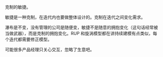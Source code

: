 克制的敏捷。

敏捷是一种克制，在迭代内也要做整体设计的。克制在迭代之间变化需求。

瀑布是不变，没有管理的公司是随便变，敏捷不是随意的拥抱变化（这句话经常被当做武器），而是克制的拥抱变化。RUP 和旋涡模型都在讲持续建模有点类似，每个迭代都需要修正模型。

可能很多产品经理只关心交互，忽略了生意吧。